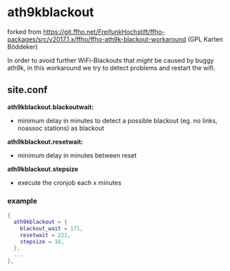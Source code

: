 ath9kblackout
=============

forked from https://git.ffho.net/FreifunkHochstift/ffho-packages/src/v2017.1.x/ffho/ffho-ath9k-blackout-workaround
(GPL Karten Böddeker)

In order to avoid further WiFi-Blackouts that *might* be caused by buggy ath9k,
in this workaround we try to detect problems and restart the wifi.

site.conf
---------

**ath9kblackout.blackoutwait:**
- minimum delay in minutes to detect a possible blackout (eg. no links, noassoc stations) as blackout

**ath9kblackout.resetwait:**
- minimum delay in minutes between reset

**ath9kblackout.stepsize**
- execute the cronjob each x minutes

### example
```lua
{
  ath9kblackout = {
    blackout_wait = 171,
    resetwait = 221,
    stepsize = 10,
  },
  ...
},
```
